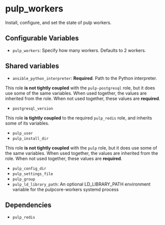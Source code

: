 pulp_workers
============

Install, configure, and set the state of pulp workers.

Configurable Variables
----------------------

* `pulp_workers`: Specify how many workers. Defaults to 2 workers.

Shared variables
----------------

* `ansible_python_interpreter`: **Required**. Path to the Python interpreter.

This role **is not tightly coupled** with the `pulp-postgresql` role, but it does
use some of the same variables. When used together, the values are inherited from
the role. When not used together, these values are **required**.

* `postgresql_version`

This role **is tightly coupled** to the required `pulp_redis` role, and inherits
some of its variables.

* `pulp_user`
* `pulp_install_dir`

This role **is not tightly coupled** with the `pulp` role, but it does
use some of the same variables. When used together, the values are inherited from
the role. When not used together, these values are **required**.

* `pulp_config_dir`
* `pulp_settings_file`
* `pulp_group`
* `pulp_ld_library_path`: An optional LD_LIBRARY_PATH environment variable for the pulpcore-workers systemd process

Dependencies
------------

* `pulp_redis`
